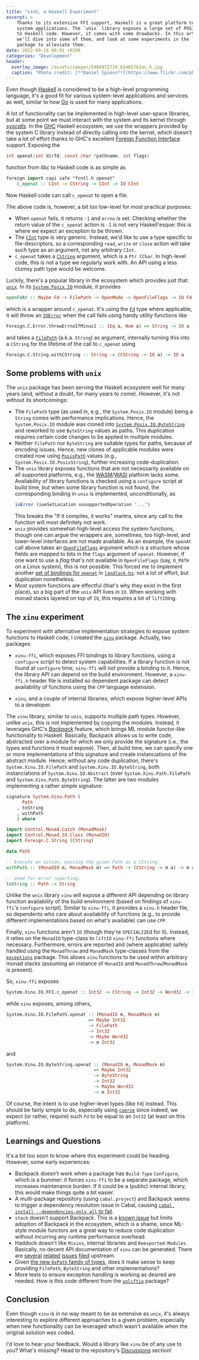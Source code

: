 ```yaml
---
title: "xinU, a Haskell Experiment"
excerpt: >
    Thanks to its extensive FFI support, Haskell is a great platform to develop
    system applications. The `unix` library exposes a large set of POSIX APIs
    to Haskell code. However, it comes with some drawbacks. In this article,
    we'll dive into some of them, and look at some experiments in the `xinu`
    package to alleviate them.
date: 2022-09-16 00:01 +0100
categories: "Development"
header:
  overlay_image: /assets/images/5984972724_63465763ac_k.jpg
  caption: "Photo credit: [**Daniel Spiess**](https://www.flickr.com/photos/deegephotos/5984972724/)"
---
```

Even though [Haskell](https://www.haskell.org) is considered to be a high-level
programming language, it's a good fit for various system-level applications and
services as well, similar to how [Go](https://go.dev) is used for many
applications.

A lot of functionality can be implemented in high-level user-space libraries,
but at some point we must interact with the system and its kernel through
*[syscalls](https://en.wikipedia.org/wiki/System_call)*. In the
[GHC](https://www.haskell.org/ghc/) Haskell ecosystem, we use the wrappers
provided by the system C library instead of directly calling into the kernel,
which doesn't take a lot of effort thanks to GHC's excellent [Foreign Function
Interface](https://wiki.haskell.org/Foreign_Function_Interface) support.
Exposing the
```c
int openat(int dirfd, const char *pathname, int flags)
```
function from *libc* to Haskell code is as simple as

```haskell
foreign import capi safe "fcntl.h openat"
    c_openat :: CInt -> CString -> CInt -> IO CInt
```

Now Haskell code can call `c_openat` to open a file.

The above code is, however, a bit too low-level for most practical purposes:

- When `openat` fails, it returns `-1` and `errno` is set. Checking whether the
  return value of the `c_openat` action is `-1` is not very Haskell'esque: this
  is where we expect an exception to be thrown.
- The
  [`CInt`](https://hackage.haskell.org/package/base-4.17.0.0/docs/Foreign-C-Types.html#t:CInt)
  type is very generic. Instead, we'd like to use a type specific to
  file-descriptors, so a corresponding `read`, `write` or `close` action will
  take such type as an argument, not any arbitrary `CInt`.
- `c_openat` takes a
  [`CString`](https://hackage.haskell.org/package/base-4.17.0.0/docs/Foreign-C-String.html#t:CString)
  argument, which is a `Ptr CChar`. In high-level code, this is not a type we
  regularly work with. An API using a less clumsy path type would be welcome.

Luckily, there's a popular library in the ecosystem which provides just that:
[`unix`](https://hackage.haskell.org/package/unix). In its
[`System.Posix.IO`](https://hackage.haskell.org/package/unix-2.8.0.0/docs/System-Posix-IO.html)
module, it provides

```haskell
openFdAt :: Maybe Fd -> FilePath -> OpenMode -> OpenFileFlags -> IO Fd
```

which is a wrapper around `c_openat`. It's using the [`Fd`](https://hackage.haskell.org/package/base-4.14.1.0/docs/System-Posix-Types.html#t:Fd)
type where applicable, it will throw an [`IOError`](https://hackage.haskell.org/package/base-4.17.0.0/docs/Prelude.html#t:IOError)
when the call fails using handy utility functions like
```haskell
Foreign.C.Error.throwErrnoIfMinus1 :: (Eq a, Num a) => String -> IO a -> IO a
```
and takes a
[`FilePath`](https://hackage.haskell.org/package/base-4.17.0.0/docs/Prelude.html#t:FilePath) (a.k.a. `String`) as argument, internally turning this into a
`CString` for the lifetime of the call to `c_openat` using
```haskell
Foreign.C.String.withCString :: String -> (CString -> IO a) -> IO a
```

## Some problems with `unix`
The `unix` package has been serving the Haskell ecosystem well for many years
(and, without a doubt, for many years to come). However, it's not without its
shortcomings:

- The `FilePath` type (as used in, e.g., the `System.Posix.IO` module) being a
  `String` comes with performance implications. Hence, the `System.Posix.IO`
  module was cloned into
  [`System.Posix.IO.ByteString`](https://hackage.haskell.org/package/unix-2.8.0.0/docs/System-Posix-IO-ByteString.html)
  and reworked to use `ByteString` values as paths. This duplication requires
  certain code changes to be applied in multiple modules.
- Neither `FilePath` nor `ByteString` are suitable types for paths, because of
  encoding issues. Hence, new clones of applicable modules were created now
  using
  [`PosixPath`](https://hackage.haskell.org/package/unix-2.8.0.0/docs/System-Posix-PosixString.html#t:PosixPath)
  values (e.g., `System.Posix.IO.PosixString`), further increasing
  code-duplication.
- The `unix` library exposes functions that are not necessarily available on all
  supported platforms, e.g., the
  [WASM](https://webassembly.org/)/[WASI](https://wasi.dev/) platform lacks
  some. Availability of library functions is checked using a `configure` script
  at build time, but when some library function is not found, the corresponding
  binding in `unix` is implemented, unconditionally, as
  ```haskell
  ioError (ioeSetLocation unsupportedOperation "...")
  ```
  This breaks the "If it compiles, it works" mantra, since any call to the
  function will most definitely not work.
- `unix` provides somewhat-high-level access the system functions, though one
  can argue the wrappers are, sometimes, too high-level, and lower-level
  interfaces are not made available. As an example, the `openAt` call above
  takes an [`OpenFileFlags`](https://hackage.haskell.org/package/unix-2.8.0.0/docs/System-Posix-IO.html#t:OpenFileFlags)
  argument which is a structure whose fields are mapped to bits in the `flags`
  argument of `openat`. However, if one want to use a *flag* that's not
  available in `OpenFileFlags` (say, `O_PATH` on a Linux system), this is not
  possible. This forced me to implement another [set of bindings for
  `openat`](https://github.com/NicolasT/landlock-hs/blob/b5638684869ad4f85bea53f10a3f0b921f000202/landlock/internal/System/Landlock/OpenPath.hsc)
  in [`landlock-hs`](https://github.com/NicolasT/landlock-hs): not a lot of
  effort, but duplication nonetheless.
- Most system functions are effectful (that's why they exist in the first
  place), so a big part of the `unix` API lives in `IO`. When working with monad
  stacks layered on top of `IO`, this requires a lot of `liftIO`ing.

## The `xinu` experiment
To experiment with alternative implementation strategies to expose system
functions to Haskell code, I created the [`xinu`](https://github.com/NicolasT/xinu)
package. Actually, two packages:

- `xinu-ffi`, which exposes FFI bindings to library functions, using a
  `configure` script to detect system capabilities. If a library function is not
  found at `configure` time, `xinu-ffi` will not provide a binding to it. Hence,
  the library API can depend on the build environment. However, a `xinu-ffi.h`
  header file is installed so dependent package can detect availability of
  functions using the `CPP` language extension.

- `xinu`, and a couple of internal libraries, which expose higher-level APIs to
  a developer.

The `xinu` library, similar to `unix`, supports multiple path types. However,
unlike `unix`, this is not implemented by copying the modules. Instead, it
leverages GHC's
[*Backpack*](https://gitlab.haskell.org/ghc/ghc/-/wikis/backpack) feature,
which brings ML module functor-like functionality to Haskell. Basically,
Backpack allows us to write code, abstracted over a module for which we only
provide the signature (i.e., the types and functions it must expose). Then, at
build time, we can specify one or more implementations of this signature and
create instanciations of the abstract module. Hence, without any code
duplication, there's `System.Xinu.IO.FilePath` and `System.Xinu.IO.ByteString`,
both instanciations of `System.Xinu.IO.Abstract` (over
`System.Xinu.Path.FilePath` and `System.Xinu.Path.ByteString`). The latter are
two modules implementing a rather simple signature:

```haskell
signature System.Xinu.Path (
      Path
    , toString
    , withPath
    ) where

import Control.Monad.Catch (MonadMask)
import Control.Monad.IO.Class (MonadIO)
import Foreign.C.String (CString)

data Path

-- Execute an action, passing the given Path as a CString.
withPath :: (MonadIO m, MonadMask m) => Path -> (CString -> m a) -> m a

-- Used for error reporting.
toString :: Path -> String
```

Unlike the `unix` library `xinu` will expose a different API depending on
library function availability of the build environment (based on findings of
`xinu-ffi`'s `configure` script). Similar to `xinu-ffi`, it provides a `xinu.h`
header file, so dependents who care about availability of functions (e.g., to
provide different implementations based on what's available) can use `CPP`.

Finally, `xinu` functions aren't `IO` (though they're `SPECIALIZE`d for it).
Instead, it relies on the `MonadIO` type-class to `liftIO` `xinu-ffi` functions
where necessary. Furthermore, errors are reported and (where applicable) safely
handled using the `MonadThrow` and `MonadMask` type-classes from the
[`exceptions`](https://hackage.haskell.org/package/exceptions) package. This
allows `xinu` functions to be used within arbitrary monad stacks (assuming an
instance of `MonadIO` and `MonadThrow`/`MonadMask` is present).

So, `xinu-ffi` exposes
```haskell
System.Xinu.IO.FFI.c_openat :: Int32 -> CString -> Int32 -> Word32 -> IO Int32
```
while `xinu` exposes, among others,
```haskell
System.Xinu.IO.FilePath.openat :: (MonadIO m, MonadMask m)
                               => Maybe Int32
                               -> FilePath
                               -> Int32
                               -> Maybe Word32
                               -> m Int32
```
and
```haskell
System.Xinu.IO.ByteString.openat :: (MonadIO m, MonadMask m)
                                 => Maybe Int32
                                 -> ByteString
                                 -> Int32
                                 -> Maybe Word32
                                 -> m Int32
```
Of course, the intent is to use higher-level types (like `Fd`) instead. This
should be fairly simple to do, especially using
[`coerce`](https://hackage.haskell.org/package/base-4.17.0.0/docs/Data-Coerce.html#v:coerce)
since indeed, we expect (or rather, require) such `Fd` to be equal to an `Int32`
(at least on this platform).

## Learnings and Questions
It's a bit too soon to know where this experiment could be heading. However,
some early experiences:

- Backpack doesn't work when a package has `Build-Type` `Configure`, which is a
  bummer: it forces `xinu-ffi` to be a separate package, which increases
  maintenance burden. If it could be a (public) internal library, this would
  make things quite a bit easier.
- A multi-package repository (using `cabal.project`) and Backpack seems to
  trigger a dependency resolution issue in Cabal, causing [`cabal install
  --dependencies-only all` to
  fail](https://github.com/NicolasT/xinu/actions/runs/3060684207/jobs/4939496825#step:20:1).
- `stack` doesn't support Backpack. This is a [known
  issue](https://github.com/commercialhaskell/stack/issues/2540)
  but limits adoption of Backpack in the ecosystem, which is a shame, since
  ML-style module functors are a great way to reduce code duplication without
  incurring any runtime performance overhead.
- Haddock doesn't like `Mixins`, internal libraries and `Reexported-Modules`.
  Basically, no decent API documentation of `xinu` can be generated. There are
  [several](https://github.com/haskell/haddock/issues/563) [related](https://github.com/haskell/haddock/issues/958)
  [issues](https://github.com/haskell/cabal/issues/4905)
  [filed](https://github.com/haskell/cabal/issues/6035) upstream.
- Given [the new `OsPath` family of
  types](https://hasufell.github.io/posts/2022-06-29-fixing-haskell-filepaths.html),
  does it make sense to keep providing `FilePath`, `ByteString` and other
  implementations?
- More tests to ensure exception handling is working as desired are needed. How
  is this code different from the
  [`unliftio`](https://hackage.haskell.org/package/unliftio) package?

## Conclusion
Even though `xinu` is in no way meant to be as extensive as `unix`, it's always
interesting to explore different approaches to a given problem, especially when
new functionality can be leveraged which wasn't available when the original
solution was coded.

I'd love to hear your feedback. Would a library like `xinu` be of any use to
you? What's missing? Head to the repository's
[Discussions](https://github.com/NicolasT/xinu/discussions) section!
